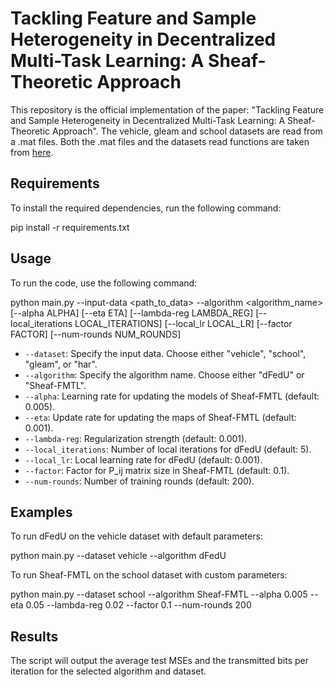 # Tackling Feature and Sample Heterogeneity in Decentralized Multi-Task Learning: A Sheaf-Theoretic Approach

This repository is the official implementation of the paper: "Tackling Feature and Sample Heterogeneity in Decentralized Multi-Task Learning: A Sheaf-Theoretic Approach". The vehicle, gleam and school datasets are read from a .mat files. Both the .mat files and the datasets read functions are taken from [here](https://github.com/kenziyuliu/private-cross-silo-fl).

## Requirements

To install the required dependencies, run the following command:

pip install -r requirements.txt

## Usage

To run the code, use the following command:

python main.py --input-data <path_to_data> --algorithm <algorithm_name> [--alpha ALPHA] [--eta ETA] [--lambda-reg LAMBDA_REG] [--local_iterations LOCAL_ITERATIONS] [--local_lr LOCAL_LR] [--factor FACTOR] [--num-rounds NUM_ROUNDS]

- `--dataset`: Specify the input data. Choose either "vehicle", "school", "gleam", or "har".
- `--algorithm`: Specify the algorithm name. Choose either "dFedU" or "Sheaf-FMTL".
- `--alpha`: Learning rate for updating the models of Sheaf-FMTL (default: 0.005).
- `--eta`: Update rate for updating the maps of Sheaf-FMTL (default: 0.001).
- `--lambda-reg`: Regularization strength (default: 0.001).
- `--local_iterations`: Number of local iterations for dFedU (default: 5).
- `--local_lr`: Local learning rate for dFedU (default: 0.001).
- `--factor`: Factor for P_ij matrix size in Sheaf-FMTL (default: 0.1).
- `--num-rounds`: Number of training rounds (default: 200).

## Examples

To run dFedU on the vehicle dataset with default parameters:

python main.py --dataset vehicle --algorithm dFedU

To run Sheaf-FMTL on the school dataset with custom parameters:

python main.py --dataset school --algorithm Sheaf-FMTL --alpha 0.005 --eta 0.05 --lambda-reg 0.02 --factor 0.1 --num-rounds 200

## Results

The script will output the average test MSEs and the transmitted bits per iteration for the selected algorithm and dataset.